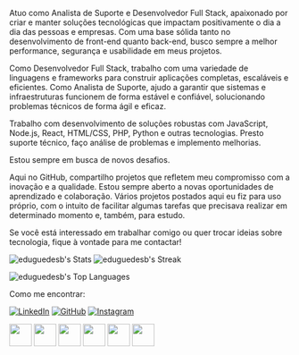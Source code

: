 Atuo como Analista de Suporte e Desenvolvedor Full Stack, apaixonado por criar e manter soluções tecnológicas que impactam positivamente o dia a dia das pessoas e empresas. Com uma base sólida tanto no desenvolvimento de front-end quanto back-end, busco sempre a melhor performance, segurança e usabilidade em meus projetos.

Como Desenvolvedor Full Stack, trabalho com uma variedade de linguagens e frameworks para construir aplicações completas, escaláveis e eficientes.
Como Analista de Suporte, ajudo a garantir que sistemas e infraestruturas funcionem de forma estável e confiável, solucionando problemas técnicos de forma ágil e eficaz.

Trabalho com desenvolvimento de soluções robustas com JavaScript, Node.js, React, HTML/CSS, PHP, Python e outras tecnologias.
Presto suporte técnico, faço análise de problemas e implemento melhorias.

Estou sempre em busca de novos desafios.

Aqui no GitHub, compartilho projetos que refletem meu compromisso com a inovação e a qualidade. Estou sempre aberto a novas oportunidades de aprendizado e colaboração.
Vários projetos postados aqui eu fiz para uso próprio, com o intuito de facilitar algumas tarefas que precisava realizar em determinado momento e, também, para estudo.

Se você está interessado em trabalhar comigo ou quer trocar ideias sobre tecnologia, fique à vontade para me contactar!
  
![eduguedesb's Stats](https://github-readme-stats.vercel.app/api?username=eduguedesb&theme=default&show_icons=true&hide_border=true&count_private=true) ![eduguedesb's Streak](https://github-readme-streak-stats.herokuapp.com/?user=eduguedesb&theme=default&hide_border=true)

![eduguedesb's Top Languages](https://github-readme-stats.vercel.app/api/top-langs/?username=eduguedesb&theme=default&show_icons=true&hide_border=true&layout=compact)

Como me encontrar:

[![LinkedIn](https://img.shields.io/badge/LinkedIn-0077B5?style=for-the-badge&logo=linkedin&logoColor=white)](https://www.linkedin.com/in/eduardo-guedes-dev)
[![GitHub](https://img.shields.io/badge/GitHub-181717?style=for-the-badge&logo=github&logoColor=white)](https://github.com/eduguedesb)
[![Instagram](https://img.shields.io/badge/Instagram-E4405F?style=for-the-badge&logo=instagram&logoColor=white)](https://www.instagram.com/seu-perfil)

<img src="https://cdn.jsdelivr.net/gh/devicons/devicon@latest/icons/go/go-original.svg" width="40" height="40" /> <img src="https://cdn.jsdelivr.net/gh/devicons/devicon/icons/python/python-original.svg" width="40" height="40" /> <img src="https://cdn.jsdelivr.net/gh/devicons/devicon/icons/linux/linux-original.svg" width="40" height="40" /> <img src="https://cdn.jsdelivr.net/gh/devicons/devicon@latest/icons/github/github-original-wordmark.svg" width="40" height="40" /> <img src="https://cdn.jsdelivr.net/gh/devicons/devicon/icons/flask/flask-original-wordmark.svg" width="40" height="40" /> <img src="https://cdn.jsdelivr.net/gh/devicons/devicon/icons/docker/docker-original.svg" width="40" height="40" />
